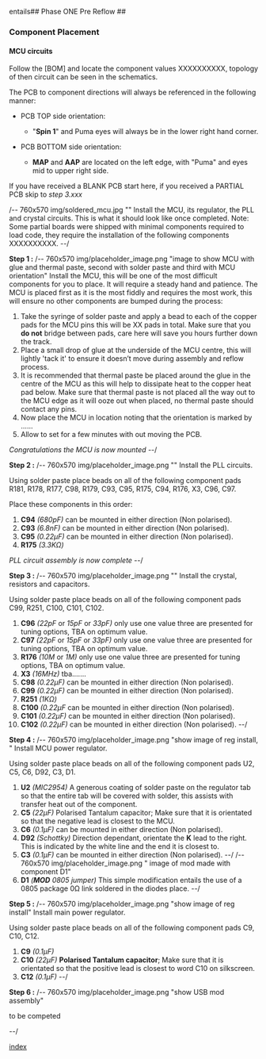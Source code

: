 entails## Phase ONE Pre Reflow ##
### Component Placement ###
#### MCU circuits ####

Follow the [BOM] and locate the component values XXXXXXXXXX, topology of then circuit can be seen in the schematics.

The PCB to component directions will always be referenced in the following manner:

- PCB TOP side orientation: 
	- "**Spin 1**" and Puma eyes will always be in the lower right hand corner.

- PCB BOTTOM side orientation:
	- **MAP** and **AAP** are located on the left edge, with "Puma" and eyes mid to upper right side. 


If you have received a BLANK PCB start here, if you received a PARTIAL PCB skip to *step 3.xxx* 


/-- 760x570 img/soldered_mcu.jpg "" Install the MCU, its regulator, the PLL and crystal circuits. This is what it should look like once completed.
Note: Some partial boards were shipped with minimal components required to load code, they require the installation of the following components XXXXXXXXXX. --/

**Step 1 :** 
/-- 760x570 img/placeholder_image.png "image to show MCU with glue and thermal paste, second with solder paste and third with MCU orientation" Install the MCU, this will be one of the most difficult components for you to place. It will require a steady hand and patience. The MCU is placed first as it is the most fiddly and requires the most work, this will ensure no other components are bumped during the process:

 1. Take the syringe of solder paste and apply a bead to each of the copper pads for the MCU pins this will be XX pads in total. Make sure that you **do not** bridge between pads, care here will save you hours further down the track.
 2. Place a small drop of glue at the underside of the MCU centre, this will lightly 'tack it' to ensure it doesn’t move during assembly and reflow process.
 3. It is recommended that thermal paste be placed around the glue in the centre of the MCU as this will help to dissipate heat to the copper heat pad below. Make sure that thermal paste is not placed all the way out to the MCU edge as it will ooze out when placed, no thermal paste should contact any pins.
 4. Now place the MCU in location noting that the orientation is marked by ...... 
 5. Allow to set for a few minutes with out moving the PCB.


*Congratulations the MCU is now mounted*
--/
	
**Step 2 :** 
/-- 760x570 img/placeholder_image.png "" Install the PLL circuits.

Using solder paste place beads on all of the following component pads R181, R178, R177, C98, R179, C93, C95, R175, C94, R176, X3, C96, C97.

Place these components in this order:

 1. **C94**  *(680pF)* can be mounted in either direction (Non polarised).
 2. **C93**  *(6.8nF)* can be mounted in either direction (Non polarised).
 3. **C95**  *(0.22µF)* can be mounted in either direction (Non polarised).
 4. **R175** *(3.3K&ohm;)*

*PLL circuit assembly is now complete*
--/
	
**Step 3 :** 
/-- 760x570 img/placeholder_image.png "" Install the crystal, resistors and capacitors.

Using solder paste place beads on all of the following component pads C99, R251, C100, C101, C102.

 1. **C96**  *(22pF* or *15pF* or *33pF)* only use one value three are presented for tuning options, TBA on optimum value.
 2. **C97**  *(22pF* or *15pF* or *33pF)* only use one value three are presented for tuning options, TBA on optimum value.
 3. **R176** *(10M* or *1M)* only use one value three are presented for tuning options, TBA on optimum value.
 4. **X3**   *(16MHz)* tba.......
 5. **C98**  *(0.22µF)* can be mounted in either direction (Non polarised).
 6. **C99**  *(0.22µF)* can be mounted in either direction (Non polarised).
 7. **R251** *(1K&ohm;)*
 8. **C100** *(0.22µF* can be mounted in either direction (Non polarised).
 9. **C101** *(0.22µF)* can be mounted in either direction (Non polarised).
10. **C102** *(0.22µF)* can be mounted in either direction (Non polarised).
--/

**Step 4 :** 
/-- 760x570 img/placeholder_image.png "show image of reg install, " Install MCU power regulator.

Using solder paste place beads on all of the following component pads U2, C5, C6, D92, C3, D1.

 1. **U2** *(MIC2954)* A generous coating of solder paste on the regulator tab so that the entire tab will be covered with solder, this assists with transfer heat out of the component.
 2. **C5** *(22µF)* Polarised Tantalum capacitor; Make sure that it is orientated so that the negative lead is closest to the MCU.
 3. **C6** *(0.1µF)* can be mounted in either direction (Non polarised).
 4. **D92** *(Schottky)* Direction dependant, orientate the **K** lead to the right. This is indicated by the white line and the end it is closest to. 
 5. **C3** *(0.1µF)* can be mounted in either direction (Non polarised).
--/ 
/-- 760x570 img/placeholder_image.png " image of mod made with component D1"
 6. **D1** *(**MOD** 0805 jumper)* This simple modification entails the use of a 0805 package 0&ohm; link soldered in the diodes place.
--/

**Step 5 :** 
/-- 760x570 img/placeholder_image.png "show image of reg install" Install main power regulator.

Using solder paste place beads on all of the following component pads C9, C10, C12.

 1. **C9**  *(0.1µF)*
 2. **C10** *(22µF)* **Polarised Tantalum capacitor**; Make sure that it is orientated so that the positive lead is closest to word C10 on silkscreen.
 3. **C12** *(0.1µF)*
--/

**Step 6 :**
/-- 760x570 img/placeholder_image.png "show USB mod assembly" 

to be competed

--/

[index](#index)
